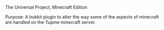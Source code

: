 The Universal Project, Minecraft Edition

Purpose:
A bukkit plugin to alter the way some of the aspects of minecraft are handled on the Tupme minecraft server. 

